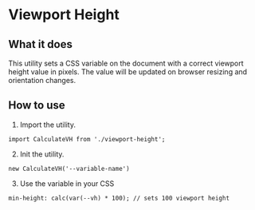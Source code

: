 # Viewport Height

## What it does
This utility sets a CSS variable on the document with a correct viewport height value in pixels. The value will be updated on browser resizing and orientation changes.

## How to use

1. Import the utility.

`import CalculateVH from './viewport-height';`

2. Init the utility.

`new CalculateVH('--variable-name')`

3. Use the variable in your CSS

`min-height: calc(var(--vh) * 100); // sets 100 viewport height`